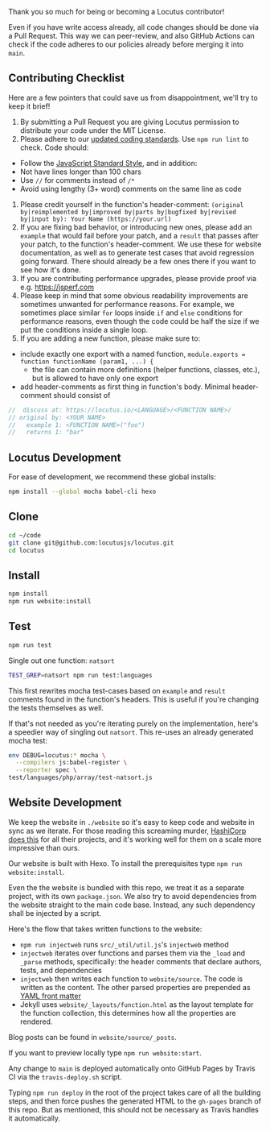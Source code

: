 Thank you so much for being or becoming a Locutus contributor!

Even if you have write access already, all code changes should be done via a Pull Request. This way
we can peer-review, and also GitHub Actions can check if the code adheres to our policies already before
merging it into `main`.

## Contributing Checklist

Here are a few pointers that could save us from disappointment, we'll try to keep it brief!

1. By submitting a Pull Request you are giving Locutus permission to distribute your code under the MIT License.
1. Please adhere to our [updated coding standards](/blog/2016/04/standard-coding-style/). Use `npm run lint` to check. Code should:

- Follow the [JavaScript Standard Style](https://standardjs.com/), and in addition:
- Not have lines longer than 100 chars
- Use `//` for comments instead of `/*`
- Avoid using lengthy (3+ word) comments on the same line as code

1. Please credit yourself in the function's header-comment: `(original by|reimplemented by|improved by|parts by|bugfixed by|revised by|input by): Your Name (https://your.url)`
1. If you are fixing bad behavior, or introducing new ones, please add an `example` that would fail before your patch, and a `result` that passes after your patch, to the function's header-comment. We use these for website documentation, as well as to generate test cases that avoid regression going forward. There should already be a few ones there if you want to see how it's done.
1. If you are contributing performance upgrades, please provide proof via e.g. <https://jsperf.com>
1. Please keep in mind that some obvious readability improvements are sometimes unwanted for performance reasons. For example, we sometimes place similar `for` loops inside `if` and `else` conditions for performance reasons, even though the code could be half the size if we put the conditions inside a single loop.
1. If you are adding a new function, please make sure to:

- include exactly one export with a named function, `module.exports = function functionName (param1, ...) {`
  - the file can contain more definitions (helper functions, classes, etc.), but is allowed to have only one export
- add header-comments as first thing in function's body. Minimal header-comment should consist of

```js
//  discuss at: https://locutus.io/<LANGUAGE>/<FUNCTION NAME>/
// original by: <YOUR NAME>
//   example 1: <FUNCTION NAME>("foo")
//   returns 1: "bar"
```

## Locutus Development

For ease of development, we recommend these global installs:

```bash
npm install --global mocha babel-cli hexo
```

## Clone

```bash
cd ~/code
git clone git@github.com:locutusjs/locutus.git
cd locutus
```

## Install

```bash
npm install
npm run website:install
```

## Test

```bash
npm run test
```

Single out one function: `natsort`

```bash
TEST_GREP=natsort npm run test:languages
```

This first rewrites mocha test-cases based on `example` and `result` comments found in the function's headers. This is useful if you're changing the tests themselves as well.

If that's not needed as you're iterating purely on the implementation, here's a speedier way of singling out `natsort`. This re-uses an already generated mocha test:

```bash
env DEBUG=locutus:* mocha \
  --compilers js:babel-register \
  --reporter spec \
test/languages/php/array/test-natsort.js
```

## Website Development

We keep the website in `./website` so it's easy to keep code and website in sync as we iterate. For those reading this screaming murder, [HashiCorp does this](https://github.com/hashicorp/terraform/tree/HEAD/website) for all their projects, and it's working well for them on a scale more impressive than ours.

Our website is built with Hexo. To install the prerequisites type `npm run website:install`.

Even the the website is bundled with this repo, we treat it as a separate project, with its own `package.json`. We also try to avoid dependencies from the website straight to the main code base. Instead, any such dependency shall be injected by a script.

Here's the flow that takes written functions to the website:

- `npm run injectweb` runs `src/_util/util.js`'s `injectweb` method
- `injectweb` iterates over functions and parses them via the `_load` and `_parse` methods, specifically: the header comments that declare authors, tests, and dependencies
- `injectweb` then writes each function to `website/source`. The code is written as the content. The other parsed properties are prepended as [YAML front matter](https://jekyllrb.com/docs/frontmatter/)
- Jekyll uses `website/_layouts/function.html` as the layout template for the function collection, this determines how all the properties are rendered.

Blog posts can be found in `website/source/_posts`.

If you want to preview locally type `npm run website:start`.

Any change to `main` is deployed automatically onto GitHub Pages by Travis CI via the `travis-deploy.sh` script.

Typing `npm run deploy` in the root of the project takes care of all the building steps, and then force pushes the generated HTML to the `gh-pages` branch of this repo. But as mentioned, this should not be necessary as Travis handles it automatically.
